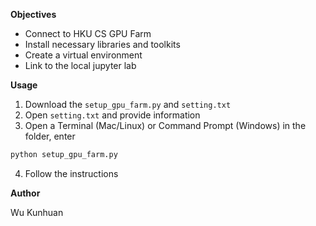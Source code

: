 
__Objectives__
* Connect to HKU CS GPU Farm
* Install necessary libraries and toolkits
* Create a virtual environment
* Link to the local jupyter lab



__Usage__

1. Download the ```setup_gpu_farm.py``` and ```setting.txt```
2. Open ```setting.txt``` and provide information
3. Open a Terminal (Mac/Linux) or Command Prompt (Windows) in the folder, enter 
```python
python setup_gpu_farm.py
```
4. Follow the instructions



__Author__

Wu Kunhuan
